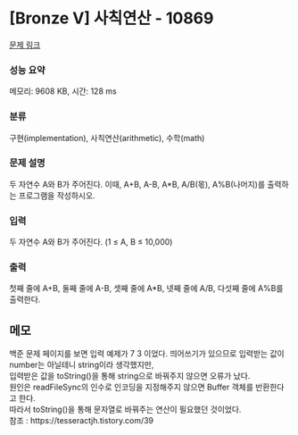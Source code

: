 # [Bronze V] 사칙연산 - 10869 

[문제 링크](https://www.acmicpc.net/problem/10869) 

### 성능 요약

메모리: 9608 KB, 시간: 128 ms

### 분류

구현(implementation), 사칙연산(arithmetic), 수학(math)

### 문제 설명

<p>두 자연수 A와 B가 주어진다. 이때, A+B, A-B, A*B, A/B(몫), A%B(나머지)를 출력하는 프로그램을 작성하시오. </p>

### 입력 

 <p>두 자연수 A와 B가 주어진다. (1 ≤ A, B ≤ 10,000)</p>

### 출력 

 <p>첫째 줄에 A+B, 둘째 줄에 A-B, 셋째 줄에 A*B, 넷째 줄에 A/B, 다섯째 줄에 A%B를 출력한다.</p>

## 메모

 <p>백준 문제 페이지를 보면 입력 예제가 7 3 이었다. 띄어쓰기가 있으므로 입력받는 값이 number는 아닐테니 string이라 생각했지만, <br/>
 입력받은 값을 toString()을 통해 string으로 바꿔주지 않으면 오류가 났다. <br/>
 원인은 readFileSync의 인수로 인코딩을 지정해주지 않으면 Buffer 객체를 반환한다고 한다. <br/>
 따라서 toString()을 통해 문자열로 바꿔주는 연산이 필요했던 것이었다. <br/>
참조 : https://tesseractjh.tistory.com/39
</p>
